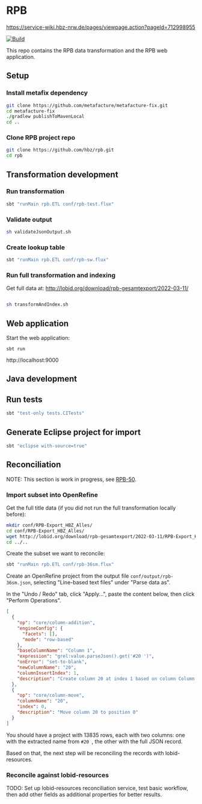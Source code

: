 # RPB

https://service-wiki.hbz-nrw.de/pages/viewpage.action?pageId=712998955

[![Build](https://github.com/hbz/rpb/workflows/Build/badge.svg)](https://github.com/hbz/rpb/actions?query=workflow%3ABuild)

This repo contains the RPB data transformation and the RPB web application.

## Setup

### Install metafix dependency

```bash
git clone https://github.com/metafacture/metafacture-fix.git
cd metafacture-fix
./gradlew publishToMavenLocal
cd ..
```

### Clone RPB project repo

```bash
git clone https://github.com/hbz/rpb.git
cd rpb
```

## Transformation development

### Run transformation

```bash
sbt "runMain rpb.ETL conf/rpb-test.flux"
```

### Validate output

```bash
sh validateJsonOutput.sh
```

### Create lookup table

```bash
sbt "runMain rpb.ETL conf/rpb-sw.flux"
```

### Run full transformation and indexing

Get full data at: http://lobid.org/download/rpb-gesamtexport/2022-03-11/

```bash

sh transformAndIndex.sh
```

## Web application

Start the web application:

```
sbt run
```

http://localhost:9000

## Java development

## Run tests

```bash
sbt "test-only tests.CITests"
```

## Generate Eclipse project for import

```bash
sbt "eclipse with-source=true"
```

## Reconciliation

NOTE: This section is work in progress, see [RPB-50](https://jira.hbz-nrw.de/browse/RPB-50).

### Import subset into OpenRefine

Get the full title data (if you did not run the full transformation locally before):

```bash
mkdir conf/RPB-Export_HBZ_Alles/
cd conf/RPB-Export_HBZ_Alles/
wget http://lobid.org/download/rpb-gesamtexport/2022-03-11/RPB-Export_HBZ_Tit.txt
cd ../..
```

Create the subset we want to reconcile:

```bash
sbt "runMain rpb.ETL conf/rpb-36sm.flux"
```

Create an OpenRefine project from the output file `conf/output/rpb-36sm.json`, selecting "Line-based text files" under "Parse data as".

In the "Undo / Redo" tab, click "Apply...", paste the content below, then click "Perform Operations".

```json
[
  {
    "op": "core/column-addition",
    "engineConfig": {
      "facets": [],
      "mode": "row-based"
    },
    "baseColumnName": "Column 1",
    "expression": "grel:value.parseJson().get('#20 ')",
    "onError": "set-to-blank",
    "newColumnName": "20",
    "columnInsertIndex": 1,
    "description": "Create column 20 at index 1 based on column Column 1 using expression grel:value.parseJson().get('#20 ')"
  },
  {
    "op": "core/column-move",
    "columnName": "20",
    "index": 0,
    "description": "Move column 20 to position 0"
  }
]
```

You should have a project with 13835 rows, each with two columns: one with the extracted name from `#20 `, the other with the full JSON record.

Based on that, the next step will be reconciling the records with lobid-resources.

### Reconcile against lobid-resources

TODO: Set up lobid-resources reconciliation service, test basic workflow, then add other fields as additional properties for better results.
